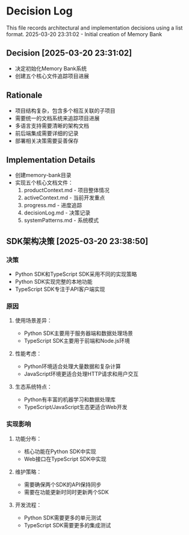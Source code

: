 # Decision Log

This file records architectural and implementation decisions using a list format.
2025-03-20 23:31:02 - Initial creation of Memory Bank

## Decision [2025-03-20 23:31:02]

* 决定初始化Memory Bank系统
* 创建五个核心文件追踪项目进展

## Rationale 

* 项目结构复杂，包含多个相互关联的子项目
* 需要统一的文档系统来追踪项目进展
* 多语言支持需要清晰的架构文档
* 前后端集成需要详细的记录
* 部署相关决策需要妥善保存

## Implementation Details

* 创建memory-bank目录
* 实现五个核心文档文件：
  1. productContext.md - 项目整体情况
  2. activeContext.md - 当前开发重点
  3. progress.md - 进度追踪
  4. decisionLog.md - 决策记录
  5. systemPatterns.md - 系统模式

## SDK架构决策 [2025-03-20 23:38:50]

### 决策
* Python SDK和TypeScript SDK采用不同的实现策略
* Python SDK实现完整的本地功能
* TypeScript SDK专注于API客户端实现

### 原因
1. 使用场景差异：
   * Python SDK主要用于服务器端和数据处理场景
   * TypeScript SDK主要用于前端和Node.js环境

2. 性能考虑：
   * Python环境适合处理大量数据和复杂计算
   * JavaScript环境更适合处理HTTP请求和用户交互

3. 生态系统特点：
   * Python有丰富的机器学习和数据处理库
   * TypeScript/JavaScript生态更适合Web开发

### 实现影响
1. 功能分布：
   * 核心功能在Python SDK中实现
   * Web接口在TypeScript SDK中实现

2. 维护策略：
   * 需要确保两个SDK的API保持同步
   * 需要在功能更新时同时更新两个SDK

3. 开发流程：
   * Python SDK需要更多的单元测试
   * TypeScript SDK需要更多的集成测试
